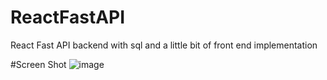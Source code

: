 # ReactFastAPI
 React Fast API backend with sql and a little bit of front end implementation

 #Screen Shot
![image](https://github.com/HikariNoRyu/ReactFastAPI/assets/88818748/5aa8ba6b-9712-40cf-972c-6b98122f1baa)
